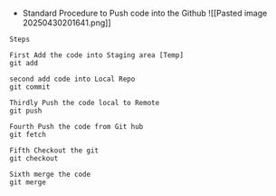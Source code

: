 - Standard Procedure to Push code into the Github
![[Pasted image 20250430201641.png]]
```
Steps

First Add the code into Staging area [Temp]
git add

second add code into Local Repo
git commit

Thirdly Push the code local to Remote
git push

Fourth Push the code from Git hub
git fetch

Fifth Checkout the git
git checkout

Sixth merge the code
git merge
```